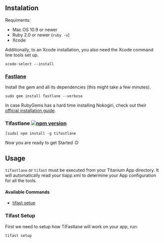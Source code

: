 ## Instalation
Requiments:
* Mac OS 10.9 or newer
* Ruby 2.0 or newer (`ruby -v`)
* Xcode

Additionally, to an Xcode installation, you also need the Xcode command line tools set up.

`xcode-select --install`

### [Fastlane](https://fastlane.tools/)
Install the gem and all its dependencies (this might take a few minutes).

`sudo gem install fastlane --verbose`

In case RubyGems has a hard time installing Nokogiri, check out their [official installation guide](http://www.nokogiri.org/tutorials/installing_nokogiri.html).

### Tifastlane [![npm version](https://badge.fury.io/js/tifastlane.svg)](http://badge.fury.io/js/tifastlane)

`[sudo] npm install -g tifastlane`

Now you are ready to get Started :D

## Usage

`tifastlane` or `tifast` must be executed from your Titanium App directory. It will automatically read your tiapp.xml to determine your App configuration for all the tools.

#### Available Commands
* [tifast setup](###Tifast-Setup)

### Tifast Setup
First we need to setup how TiFastlane will work on your app, run:

`tifast setup`
